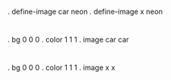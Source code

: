 . define-image car neon
. define-image x neon
#
. bg 0 0 0 
. color 1 1 1 
. image car
car 
#
. bg 0 0 0 
. color 1 1 1 
. image x
x